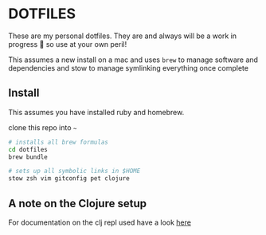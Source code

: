 # DOTFILES

These are my personal dotfiles. They are and always will be a work in progress
:construction: so use at your own peril!

This assumes a new install on a mac and uses `brew` to manage software and
dependencies and stow to manage symlinking everything once complete

## Install

This assumes you have installed ruby and homebrew.

clone this repo into `~`

```sh
# installs all brew formulas
cd dotfiles
brew bundle
```

```sh
# sets up all symbolic links in $HOME
stow zsh vim gitconfig pet clojure
```

## A note on the Clojure setup

For documentation on the clj repl used have a look [here](https://asciinema.org/a/296507)

